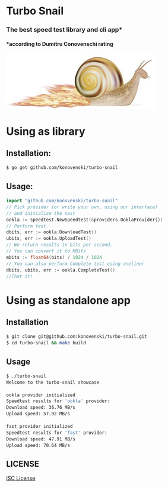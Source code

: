 # Turbo Snail
### The best speed test library and cli app* 


#### *according to Dumitru Conovenschi rating

![Turbo Snail](doc/snail.jpg)

# Using as library
## Installation:
```bash
$ go get github.com/konovenski/turbo-snail
```
## Usage:
```go
import "github.com/konovenski/turbo-snail"
// Pick provider (or write your own, using our interface)
// and initialize the test
ookla := speedtest.NewSpeedtest(&providers.OoklaProvider{})
// Perform test. 
dbits, err := ookla.DownloadTest()
ubits, err := ookla.UploadTest()
// We return results in bits per second.
// You can convert it to MBits
mbits := float64(bits) / 1024 / 1024
// You can also perform Complete test using oneliner
dbits, ubits, err := ookla.CompleteTest()
//That it!
```

# Using as standalone app
## Installation
```bash
$ git clone git@github.com:konovenski/turbo-snail.git
$ cd turbo-snail && make build
```

## Usage
```bash
$ ./turbo-snail
Welcome to the turbo-snail showcase

ookla provider initialized
Speedtest results for 'ookla' provider: 
Download speed: 36.76 MB/s
Upload speed: 57.92 MB/s

fast provider initialized
Speedtest results for 'fast' provider: 
Download speed: 47.91 MB/s
Upload speed: 70.64 MB/s
```

## LICENSE

[ISC License](https://github.com/konovenskki/turbo-snail/blob/main/LICENSE)
